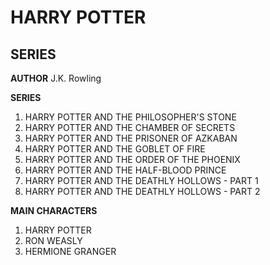 # HARRY POTTER
## SERIES

**AUTHOR**
J.K. Rowling

**SERIES**
1. HARRY POTTER AND THE PHILOSOPHER'S STONE
2. HARRY POTTER AND THE CHAMBER OF SECRETS
3. HARRY POTTER AND THE PRISONER OF AZKABAN
4. HARRY POTTER AND THE GOBLET OF FIRE
5. HARRY POTTER AND THE ORDER OF THE PHOENIX
6. HARRY POTTER AND THE HALF-BLOOD PRINCE
7. HARRY POTTER AND THE DEATHLY HOLLOWS - PART 1
8. HARRY POTTER AND THE DEATHLY HOLLOWS - PART 2

**MAIN CHARACTERS**
1. HARRY POTTER
2. RON WEASLY
3. HERMIONE GRANGER
